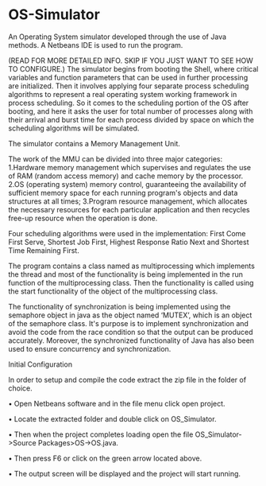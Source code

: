 # OS-Simulator


An Operating System simulator developed through the use of Java methods. A Netbeans IDE is used to run the program.

(READ FOR MORE DETAILED INFO. SKIP IF YOU JUST WANT TO SEE HOW TO CONFIGURE.)
The simulator begins from booting the Shell, where critical variables and function parameters that can be used in further processing are initialized. Then it involves applying four separate process scheduling algorithms to represent a real operating system working framework in process scheduling. So it comes to the scheduling portion of the OS after booting, and here it asks the user for total number of processes along with their arrival and burst time for each process divided by space on which the scheduling algorithms will be simulated.

The simulator contains a Memory Management Unit.

The work of the MMU can be divided into three major categories:
1.Hardware memory management which supervises and regulates the use of RAM (random access memory) and cache memory by the processor.
2.OS (operating system) memory control, guaranteeing the availability of sufficient memory space for each running program's objects and data structures at all times;
3.Program resource management, which allocates the necessary resources for each particular application and then recycles free-up resource when the operation is done.

Four scheduling algorithms were used in the implementation: First Come First Serve, Shortest Job First, Highest Response Ratio Next and Shortest Time Remaining First.

The program contains a class named as multiprocessing which implements the thread and most of the
functionality is being implemented in the run function of the multiprocessing class. Then the functionality is called using the start functionality of the object of the multiprocessing class. 

The functionality of synchronization is being implemented using the semaphore object in java as the object named ‘MUTEX’, which is an object of the semaphore class. It's purpose is to implement synchronization and avoid the code from the race condition so that the output can be produced accurately. Moreover, the synchronized functionality of Java has also been used to ensure concurrency and synchronization.

Initial Configuration

In order to setup and compile the code extract the zip file in the folder of choice.

• Open Netbeans software and in the file menu click open project.

• Locate the extracted folder and double click on OS_Simulator.

• Then when the project completes loading open the file OS_Simulator->Source Packages>OS->OS.java.

• Then press F6 or click on the green arrow located above.

• The output screen will be displayed and the project will start running.
